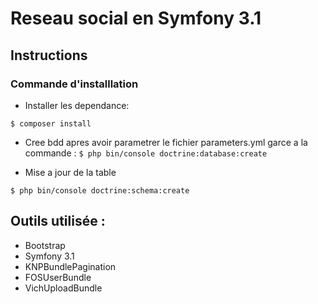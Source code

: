 # Reseau social en Symfony 3.1


## Instructions
### Commande d'installlation

* Installer les dependance:

 `$ composer install`

* Cree bdd  apres avoir parametrer le fichier parameters.yml garce a la commande :
 `$ php bin/console doctrine:database:create  
 `
 
* Mise a jour de la table

`$ php bin/console doctrine:schema:create`



## Outils utilisée :

* Bootstrap
* Symfony 3.1
* KNPBundlePagination
* FOSUserBundle
* VichUploadBundle

